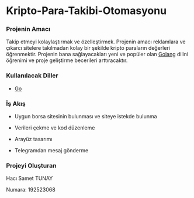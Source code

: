 # Kripto-Para-Takibi-Otomasyonu

### Projenin Amacı

Takip etmeyi kolaylaştırmak ve özelleştirmek. Projenin amacı reklamlara ve çıkarcı sitelere takılmadan kolay bir şekilde kripto paraların değerleri öğrenmektir.  Projenin bana sağlayacakları yeni ve popüler olan [Golang](https://www.golang.org/) dilini öğrenimi ve proje geliştirme becerileri arttıracaktır.

### Kullanılacak Diller

* [Go](https://www.golang.org/)

### İş Akış

* Uygun borsa sitesinin bulunması ve siteye istekde bulunma 

* Verileri çekme ve kod düzenleme 

* Arayüz tasarımı 

* Telegramdan mesaj gönderme 

### Projeyi Oluşturan

Hacı Samet TUNAY

Numara: 192523068
